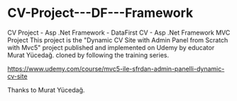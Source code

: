 # CV-Project---DF---Framework
CV Project - Asp .Net Framework - DataFirst
CV - Asp .Net Framework MVC Project
This project is the "Dynamic CV Site with Admin Panel from Scratch with Mvc5" project published and implemented on Udemy by educator Murat Yücedağ.
cloned by following the training series.

https://www.udemy.com/course/mvc5-ile-sfrdan-admin-panelli-dynamic-cv-site

Thanks to Murat Yücedağ.
